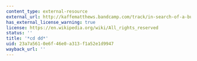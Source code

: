 ```yaml
---
content_type: external-resource
external_url: http://kaffematthews.bandcamp.com/track/in-search-of-a-bun
has_external_license_warning: true
license: https://en.wikipedia.org/wiki/All_rights_reserved
status: ''
title: '*cd dd*'
uid: 23a7a561-0e6f-46e0-a313-f1a52e1d9947
wayback_url: ''
---
```

